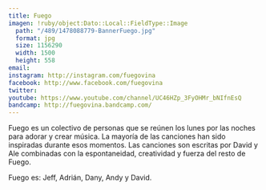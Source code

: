 ```yaml
---
title: Fuego
imagen: !ruby/object:Dato::Local::FieldType::Image
  path: "/489/1478088779-BannerFuego.jpg"
  format: jpg
  size: 1156290
  width: 1500
  height: 558
email: 
instagram: http://instagram.com/fuegovina
facebook: http://www.facebook.com/fuegovina
twitter: 
youtube: https://www.youtube.com/channel/UC46HZp_3FyOHMr_bNIfnEsQ
bandcamp: http://fuegovina.bandcamp.com/
---
```


<p><span>Fuego es un colectivo de personas que se reúnen los lunes por las noches para adorar y crear música. La mayoría de las canciones han sido inspiradas durante esos momentos. Las canciones son escritas por David y Ale combinadas con la espontaneidad, creatividad y fuerza del resto de Fuego. </span></p><p>Fuego es: Jeff, Adrián, Dany, Andy y David.</p>